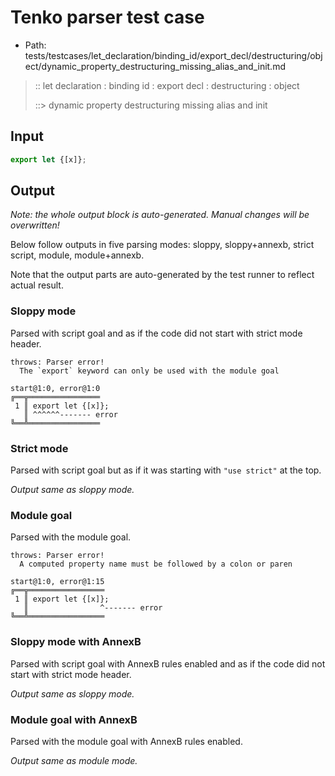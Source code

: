 # Tenko parser test case

- Path: tests/testcases/let_declaration/binding_id/export_decl/destructuring/object/dynamic_property_destructuring_missing_alias_and_init.md

> :: let declaration : binding id : export decl : destructuring : object
>
> ::> dynamic property destructuring missing alias and init

## Input

`````js
export let {[x]};
`````

## Output

_Note: the whole output block is auto-generated. Manual changes will be overwritten!_

Below follow outputs in five parsing modes: sloppy, sloppy+annexb, strict script, module, module+annexb.

Note that the output parts are auto-generated by the test runner to reflect actual result.

### Sloppy mode

Parsed with script goal and as if the code did not start with strict mode header.

`````
throws: Parser error!
  The `export` keyword can only be used with the module goal

start@1:0, error@1:0
╔══╦════════════════
 1 ║ export let {[x]};
   ║ ^^^^^^------- error
╚══╩════════════════

`````

### Strict mode

Parsed with script goal but as if it was starting with `"use strict"` at the top.

_Output same as sloppy mode._

### Module goal

Parsed with the module goal.

`````
throws: Parser error!
  A computed property name must be followed by a colon or paren

start@1:0, error@1:15
╔══╦═════════════════
 1 ║ export let {[x]};
   ║                ^------- error
╚══╩═════════════════

`````

### Sloppy mode with AnnexB

Parsed with script goal with AnnexB rules enabled and as if the code did not start with strict mode header.

_Output same as sloppy mode._

### Module goal with AnnexB

Parsed with the module goal with AnnexB rules enabled.

_Output same as module mode._
